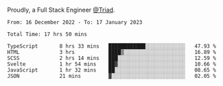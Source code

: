 Proudly, a Full Stack Engineer [@Triad](https://github.com/Triad-Behavioral-Health).
<!--START_SECTION:waka-->

```text
From: 16 December 2022 - To: 17 January 2023

Total Time: 17 hrs 50 mins

TypeScript       8 hrs 33 mins   ████████████░░░░░░░░░░░░░   47.93 %
HTML             3 hrs           ████▒░░░░░░░░░░░░░░░░░░░░   16.89 %
SCSS             2 hrs 14 mins   ███░░░░░░░░░░░░░░░░░░░░░░   12.59 %
Svelte           1 hr 54 mins    ██▓░░░░░░░░░░░░░░░░░░░░░░   10.66 %
JavaScript       1 hr 32 mins    ██░░░░░░░░░░░░░░░░░░░░░░░   08.65 %
JSON             21 mins         ▓░░░░░░░░░░░░░░░░░░░░░░░░   02.05 %
```

<!--END_SECTION:waka-->
